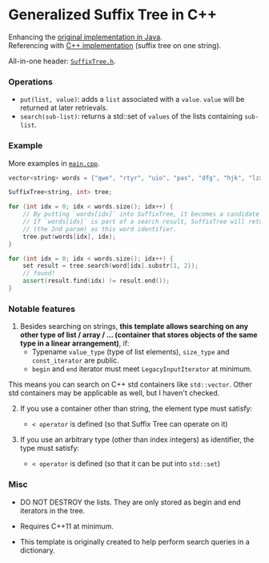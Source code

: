 # Generalized Suffix Tree in C++

Enhancing the [original implementation in Java](https://github.com/abahgat/suffixtree).
<br>
Referencing with [C++ implementation](https://github.com/murraycu/murrayc-suffix-tree/tree/ukkonen) (suffix tree on
one string).

All-in-one header: [`SuffixTree.h`](https://github.com/sxweetlollipop2912/suffix-tree-template/blob/main/SuffixTree.h).

### Operations
- `put(list, value)`: adds a `list` associated with a `value`. `value` will be returned at later retrievals.
- `search(sub-list)`: returns a std::set of `values` of the lists containing `sub-list`.

### Example
More examples in [`main.cpp`](https://github.com/sxweetlollipop2912/suffix-tree-template/blob/main/main.cpp).
``` c++
vector<string> words = {"qwe", "rtyr", "uio", "pas", "dfg", "hjk", "lzx", "cvb", "bnm"};

SuffixTree<string, int> tree;

for (int idx = 0; idx < words.size(); idx++) {
    // By putting `words[idx]` into SuffixTree, it becomes a candidate for future searches.
    // If `words[idx]` is part of a search result, SuffixTree will returns the `idx`
    // (the 2nd param) as this word identifier.
    tree.put(words[idx], idx);
}

for (int idx = 0; idx < words.size(); idx++) {
    set result = tree.search(word[idx].substr(1, 2));
    // found!
    assert(result.find(idx) != result.end());
}
```

### Notable features

1. Besides searching on strings, **this template allows searching on any other type of list / array / ... (container that stores objects of the same type in a linear arrangement)**, if:
    - Typename `value_type` (type of list elements), `size_type` and `const_iterator` are public.
    - `begin` and `end` iterator must meet `LegacyInputIterator` at minimum.

This means you can search on C++ std containers like `std::vector`. Other std containers may be applicable as well, but I haven't checked.

2. If you use a container other than string, the element type must satisfy:
    - `< operator` is defined (so that Suffix Tree can operate on it)

3. If you use an arbitrary type (other than index integers) as identifier, the type must satisfy:
    - `< operator` is defined (so that it can be put into `std::set`)

### Misc
- DO NOT DESTROY the lists. They are only stored as begin and end iterators in the tree.

- Requires C++11 at minimum.

- This template is originally created to help perform search queries in a dictionary.
